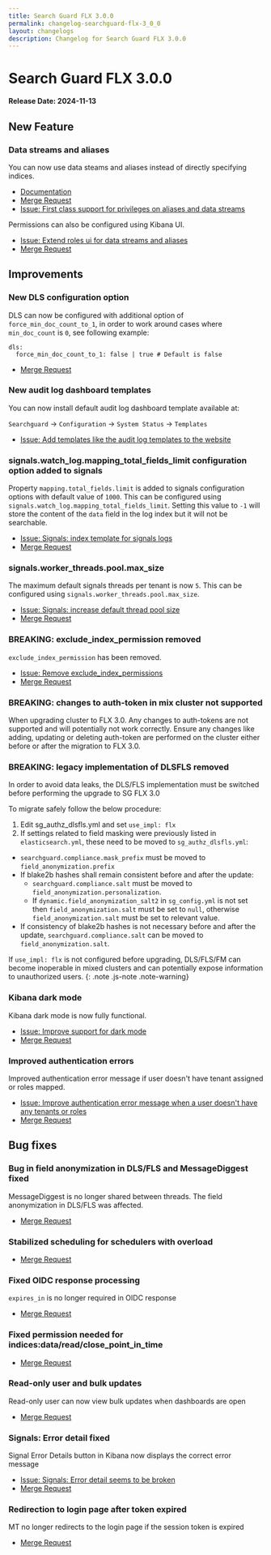 ```yaml
---
title: Search Guard FLX 3.0.0
permalink: changelog-searchguard-flx-3_0_0
layout: changelogs
description: Changelog for Search Guard FLX 3.0.0
---
```

<!--- Copyright 2024 floragunn GmbH -->

# Search Guard FLX 3.0.0

**Release Date: 2024-11-13**

## New Feature

### Data streams and aliases

You can now use data steams and aliases instead of directly specifying indices. 

* [Documentation](action-groups)
* [Merge Request](https://git.floragunn.com/search-guard/search-guard-suite-enterprise/-/merge_requests/879)
* [Issue: First class support for privileges on aliases and data streams](https://git.floragunn.com/search-guard/search-guard-suite-enterprise/-/issues/273)

Permissions can also be configured using Kibana UI.

* [Issue: Extend roles ui for data streams and aliases](https://git.floragunn.com/search-guard/search-guard-kibana-plugin/-/issues/493)
* [Merge Request](https://git.floragunn.com/search-guard/search-guard-kibana-plugin/-/merge_requests/993)


## Improvements

### New DLS configuration option

DLS can now be configured with additional option of `force_min_doc_count_to_1`, in order to work around cases where `min_doc_count` is `0`, see following example:

```
dls:
  force_min_doc_count_to_1: false | true # Default is false
```

* [Merge Request](https://git.floragunn.com/search-guard/search-guard-suite-enterprise/-/merge_requests/827)

### New audit log dashboard templates

You can now install default audit log dashboard template available at:

`Searchguard` -> `Configuration` -> `System Status` -> `Templates`

* [Issue: Add templates like the audit log templates to the website](https://git.floragunn.com/search-guard/search-guard-kibana-plugin/-/issues/499)

### signals.watch_log.mapping_total_fields_limit configuration option added to signals

Property `mapping.total_fields.limit` is added to signals configuration options with default value of `1000`. This can be configured using `signals.watch_log.mapping_total_fields_limit`.
Setting this value to `-1` will store the content of the `data` field in the log index but it will not be searchable.

* [Issue: Signals: index template for signals logs](https://git.floragunn.com/search-guard/search-guard-suite-enterprise/-/issues/366)
* [Merge Request](https://git.floragunn.com/search-guard/search-guard-suite-enterprise/-/merge_requests/967)

### signals.worker_threads.pool.max_size

The maximum default signals threads per tenant is now `5`. This can be configured using `signals.worker_threads.pool.max_size`.

* [Issue: Signals: increase default thread pool size](https://git.floragunn.com/search-guard/search-guard-suite-enterprise/-/issues/365)
* [Merge Request](https://git.floragunn.com/search-guard/search-guard-suite-enterprise/-/merge_requests/968)

### BREAKING: exclude_index_permission removed

`exclude_index_permission` has been removed. 

* [Issue: Remove exclude_index_permissions](https://git.floragunn.com/search-guard/search-guard-suite-enterprise/-/issues/359)
* [Merge Request](https://git.floragunn.com/search-guard/search-guard-suite-enterprise/-/merge_requests/928)

### BREAKING: changes to auth-token in mix cluster not supported

When upgrading cluster to FLX 3.0. Any changes to auth-tokens are not supported and will potentially not work correctly. Ensure any changes like adding, updating or deleting auth-token are performed on the cluster either before or after the migration to FLX 3.0.

### BREAKING: legacy implementation of DLSFLS removed

In order to avoid data leaks, the DLS/FLS implementation must be switched before performing the upgrade to SG FLX 3.0

To migrate safely follow the below procedure:

  1. Edit sg_authz_dlsfls.yml and set `use_impl: flx`
  2. If settings related to field masking were previously listed in `elasticsearch.yml`, these need to be moved to `sg_authz_dlsfls.yml`:
  - `searchguard.compliance.mask_prefix` must be moved to `field_anonymization.prefix`
  - If blake2b hashes shall remain consistent before and after the update:
    - `searchguard.compliance.salt` must be moved to `field_anonymization.personalization`.
    - If `dynamic.field_anonymization_salt2` in `sg_config.yml` is not set then `field_anonymization.salt` must be set to `null`, otherwise `field_anonymization.salt` must be set to relevant value.
  - If consistency of blake2b hashes is not necessary before and after the update, `searchguard.compliance.salt` can be moved to `field_anonymization.salt`.

If `use_impl: flx` is not configured before upgrading, DLS/FLS/FM can become inoperable in mixed clusters and can potentially expose information to unauthorized users.
{: .note .js-note .note-warning}

### Kibana dark mode 

Kibana dark mode is now fully functional.

* [Issue: Improve support for dark mode](https://git.floragunn.com/search-guard/search-guard-kibana-plugin/-/issues/496)
* [Merge Request](https://git.floragunn.com/search-guard/search-guard-kibana-plugin/-/merge_requests/1005)

### Improved authentication errors

Improved authentication error message if user doesn't have tenant assigned or roles mapped.

* [Issue: Improve authentication error message when a user doesn't have any tenants or roles](https://git.floragunn.com/search-guard/search-guard-kibana-plugin/-/issues/480)
* [Merge Request](https://git.floragunn.com/search-guard/search-guard-kibana-plugin/-/merge_requests/1005)

## Bug fixes

### Bug in field anonymization in DLS/FLS and MessageDiggest fixed

MessageDiggest is no longer shared between threads. The field anonymization in DLS/FLS was affected.

* [Merge Request](https://git.floragunn.com/search-guard/search-guard-suite-enterprise/-/merge_requests/988)

### Stabilized scheduling for schedulers with overload

* [Merge Request](https://git.floragunn.com/search-guard/search-guard-suite-enterprise/-/merge_requests/1013)

### Fixed OIDC response processing

`expires_in` is no longer required in OIDC response

* [Merge Request](https://git.floragunn.com/search-guard/search-guard-suite-enterprise/-/merge_requests/993)

### Fixed permission needed for indices:data/read/close_point_in_time

* [Merge Request](https://git.floragunn.com/search-guard/search-guard-suite-enterprise/-/merge_requests/1027)

### Read-only user and bulk updates

Read-only user can now view bulk updates when dashboards are open

* [Merge Request](https://git.floragunn.com/search-guard/search-guard-suite-enterprise/-/merge_requests/825)

### Signals: Error detail fixed

Signal Error Details button in Kibana now displays the correct error message

* [Issue: Signals: Error detail seems to be broken](https://git.floragunn.com/search-guard/search-guard-kibana-plugin/-/issues/487)
* [Merge Request](https://git.floragunn.com/search-guard/search-guard-kibana-plugin/-/merge_requests/1012)

### Redirection to login page after token expired

MT no longer redirects to the login page if the session token is expired

* [Merge Request](https://git.floragunn.com/search-guard/search-guard-kibana-plugin/-/merge_requests/1011)